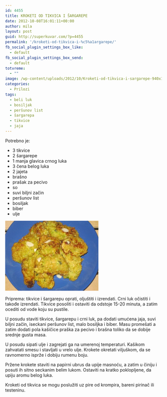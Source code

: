 ```yaml
---
id: 4455
title: KROKETI OD TIKVICA I ŠARGAREPE
date: 2012-10-08T16:01:11+00:00
author: mila
layout: post
guid: http://superkuvar.com/?p=4455
permalink: '/kroketi-od-tikvica-i-%c5%a1argarepe/'
fb_social_plugin_settings_box_like:
  - default
fb_social_plugin_settings_box_send:
  - default
totvreme:
  - ""
image: /wp-content/uploads/2012/10/Kroketi-od-tikvica-i-sargarepe-940x198.jpg
categories:
  - Prilozi
tags:
  - beli luk
  - bosiljak
  - peršunov list
  - šargarepa
  - tikvice
  - jaja
---
```

Potrebno je:

  * 3 tikvice
  * 2 šargarepe
  * 1 manja glavica crnog luka
  * 3 čena belog luka
  * 2 jajeta
  * brašno
  * prašak za pecivo
  * so
  * suvi biljni začin
  * peršunov list
  * bosiljak
  * biber
  * ulje

<img class="alignnone size-medium wp-image-4456" title="Kroketi od tikvica i sargarepe" src="/wp-content/uploads/2012/10/Kroketi-od-tikvica-i-sargarepe-300x225.jpg" alt="" width="300" height="225" /> 

Priprema: tikvice i šargarepu oprati, oljuštiti i izrendati. Crni luk očistiti i takođe izrendati. Tikvice posoliti i ostaviti da odstoje 15-20 minuta, a zatim ocediti od vode koju su pustile.

U posudu staviti tikvice, šargarepu i crni luk, pa dodati umućena jaja, suvi biljni začin, iseckani peršunov list, malo bosiljka i biber. Masu promešati a zatim dodati pola kašičice praška za pecivo i brašna toliko da se dobije srednje gusta masa.

U posudu sipati ulje i zagrejati ga na umerenoj temperaturi. Kašikom zahvatati smesu i stavljati u vrelo ulje. Krokete okretati viljuškom, da se ravnomerno isprže i dobiju rumenu boju.

Pržene krokete staviti na papirni ubrus da upije masnoću, a zatim u činiju i posuti ih sitno seckanim belim lukom. Ostaviti na kratko poklopljene, da upiju aromu belog luka.

Kroketi od tikvica se mogu poslužiti uz pire od krompira, bareni pirinač ili testeninu.